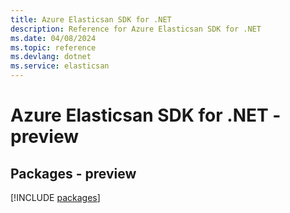 ```yaml
---
title: Azure Elasticsan SDK for .NET
description: Reference for Azure Elasticsan SDK for .NET
ms.date: 04/08/2024
ms.topic: reference
ms.devlang: dotnet
ms.service: elasticsan
---
```

# Azure Elasticsan SDK for .NET - preview
## Packages - preview
[!INCLUDE [packages](elasticsan-index.md)]